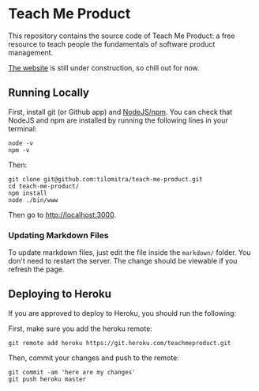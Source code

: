 # Teach Me Product

This repository contains the source code of Teach Me Product: a free resource to teach people the fundamentals of software product management.

[The website](https://teachmeproduct.herokuapp.com) is still under construction, so chill out for now.

## Running Locally

First, install git (or Github app) and [NodeJS/npm](http://nodejs.org). You can check that NodeJS and npm are installed by running the following lines in your terminal:

```
node -v
npm -v
```

Then:

```
git clone git@github.com:tilomitra/teach-me-product.git
cd teach-me-product/
npm install
node ./bin/www
```
Then go to [http://localhost:3000](http://localhost:3000).

### Updating Markdown Files

To update markdown files, just edit the file inside the `markdown/` folder. You don't need to restart the server. The change should be viewable if you refresh the page.

## Deploying to Heroku
If you are approved to deploy to Heroku, you should run the following:

First, make sure you add the heroku remote:

```
git remote add heroku https://git.heroku.com/teachmeproduct.git
```

Then, commit your changes and push to the remote:

```
git commit -am 'here are my changes'
git push heroku master
```
